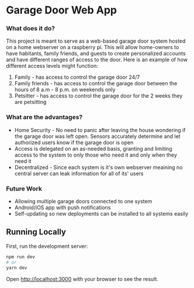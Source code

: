 # Garage Door Web App

### What does it do?

This project is meant to serve as a web-based garage door system hosted on a home webserver on a raspberry pi.
This will allow home-owners to have habitants, family friends, and guests to create personalized accounts and have different ranges of access to the door.
Here is an example of how different access levels might function:

1. Family - has access to control the garage door 24/7
2. Family friends - has access to control the garage door between the hours of 8 a.m - 8 p.m. on weekends only
3. Petsitter - has access to control the garage door for the 2 weeks they are petsitting

### What are the advantages?

- Home Security - No need to panic after leaving the house wondering if the garage door was left open. Sensors accurately determine and let authorized users know if the garage door is open
- Access is delegated on an as-needed basis, granting and limiting access to the system to only those who need it and only when they need it
- Decentralized - Since each system is it's own webserver meaining no central server can leak information for all of its' users

### Future Work

- Allowing multiple garage doors connected to one system
- Android/iOS app with push notifications
- Self-updating so new deployments can be installed to all systems easily

## Running Locally

First, run the development server:

```bash
npm run dev
# or
yarn dev
```

Open [http://localhost:3000](http://localhost:3000) with your browser to see the result.
